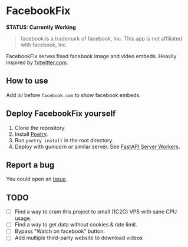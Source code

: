 # FacebookFix

**STATUS: Currently Working**

> facebook is a trademark of facebook, Inc. This app is not affiliated with facebook, Inc.

FacebookFix serves fixed facebook image and video embeds. Heavily inspired by [fxtwitter.com](https://github.com/robinuniverse/TwitFix).

## How to use

Add `dd` before `facebook.com` to show facebook embeds.

## Deploy FacebookFix yourself

1. Clone the repository.
2. Install [Poetry](https://python-poetry.org/docs/).
3. Run `poetry install` in the root directory.
4. Deploy with gunicorn or similar server. See [FastAPI Server Workers](https://fastapi.tiangolo.com/deployment/server-workers/).

## Report a bug

You could open an [issue](https://github.com/Wikidepia/FacebookFix/issues).

## TODO

- [ ] Find a way to cram this project to small (1C2G) VPS with sane CPU usage.
- [ ] Find a way to get data without cookies & rate limit.
- [ ] Bypass "Watch on facebook" button.
- [ ] Add multiple third-party website to download videos
